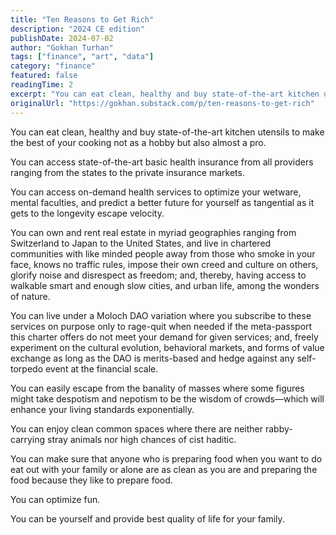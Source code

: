 ```yaml
---
title: "Ten Reasons to Get Rich"
description: "2024 CE edition"
publishDate: 2024-07-02
author: "Gokhan Turhan"
tags: ["finance", "art", "data"]
category: "finance"
featured: false
readingTime: 2
excerpt: "You can eat clean, healthy and buy state-of-the-art kitchen utensils to make the best of your cooking not as a hobby but also almost a pro. You can access state-of-the-art basic health insurance from a..."
originalUrl: "https://gokhan.substack.com/p/ten-reasons-to-get-rich"
---
```


You can eat clean, healthy and buy state-of-the-art kitchen utensils to make the best of your cooking not as a hobby but also almost a pro.

You can access state-of-the-art basic health insurance from all providers ranging from the states to the private insurance markets.

You can access on-demand health services to optimize your wetware, mental faculties, and predict a better future for yourself as tangential as it gets to the longevity escape velocity.

You can own and rent real estate in myriad geographies ranging from Switzerland to Japan to the United States, and live in chartered communities with like minded people away from those who smoke in your face, knows no traffic rules, impose their own creed and culture on others, glorify noise and disrespect as freedom; and, thereby, having access to walkable smart and enough slow cities, and urban life, among the wonders of nature.

You can live under a Moloch DAO variation where you subscribe to these services on purpose only to rage-quit when needed if the meta-passport this charter offers do not meet your demand for given services; and, freely experiment on the cultural evolution, behavioral markets, and forms of value exchange as long as the DAO is merits-based and hedge against any self-torpedo event at the financial scale.

You can easily escape from the banality of masses where some figures might take despotism and nepotism to be the wisdom of crowds—which will enhance your living standards exponentially.

You can enjoy clean common spaces where there are neither rabby-carrying stray animals nor high chances of cist haditic.

You can make sure that anyone who is preparing food when you want to do eat out with your family or alone are as clean as you are and preparing the food because they like to prepare food.

You can optimize fun.

You can be yourself and provide best quality of life for your family.